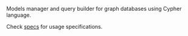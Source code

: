 Models manager and query builder for graph databases using Cypher language.

Check [specs](./specs.md) for usage specifications.
